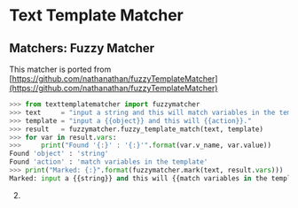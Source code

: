 Text Template Matcher
=====================

Matchers: Fuzzy Matcher
-----------------------
This matcher is ported from [https://github.com/nathanathan/fuzzyTemplateMatcher](https://github.com/nathanathan/fuzzyTemplateMatcher)

```python
>>> from texttemplatematcher import fuzzymatcher
>>> text     = "input a string and this will match variables in the template."
>>> template = "input a {{object}} and this will {{action}}."
>>> result   = fuzzymatcher.fuzzy_template_match(text, template)
>>> for var in result.vars:
>>>     print("Found '{:}' : '{:}'".format(var.v_name, var.value))
Found 'object' : 'string'
Found 'action' : 'match variables in the template'
>>> print("Marked: {:}".format(fuzzymatcher.mark(text, result.vars)))
Marked: input a {{string}} and this will {{match variables in the template}}.
```

2.
